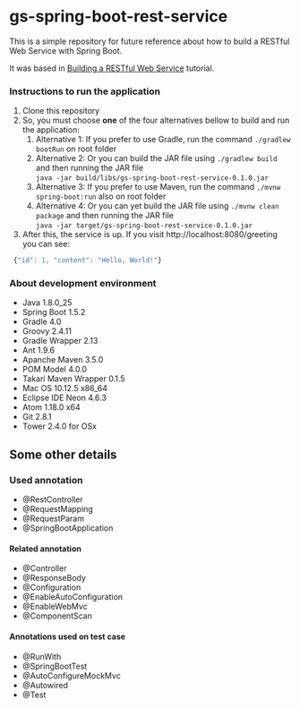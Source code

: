 # gs-spring-boot-rest-service
This is a simple repository for future reference about how to build a RESTful Web Service with Spring Boot.

It was based in [Building a RESTful Web Service](https://spring.io/guides/gs/rest-service/) tutorial.

### Instructions to run the application
1. Clone this repository
2. So, you must choose **one** of the four alternatives bellow to build and run the application:
    1. Alternative 1: If you prefer to use Gradle, run the command `./gradlew bootRun` on root folder
    2. Alternative 2: Or you can build the JAR file using `./gradlew build` and then running the JAR file<br /> `java -jar build/libs/gs-spring-boot-rest-service-0.1.0.jar`
    3. Alternative 3: If you prefer to use Maven, run the command `./mvnw spring-boot:run` also on root folder
    4. Alternative 4: Or you can yet build the JAR file using `./mvnw clean package` and then running the JAR file<br /> `java -jar target/gs-spring-boot-rest-service-0.1.0.jar`
3. After this, the service is up. If you visit http://localhost:8080/greeting you can see:
```javascript
 {"id": 1, "content": "Hello, World!"}
```

### About development environment

- Java 1.8.0_25
- Spring Boot 1.5.2
- Gradle 4.0
- Groovy 2.4.11
- Gradle Wrapper 2.13
- Ant 1.9.6
- Apanche Maven 3.5.0
- POM Model 4.0.0
- Takari Maven Wrapper 0.1.5
- Mac OS 10.12.5 x86_64
- Eclipse IDE Neon 4.6.3
- Atom 1.18.0 x64
- Git 2.8.1
- Tower 2.4.0 for OSx

## Some other details

### Used annotation
- @RestController
- @RequestMapping
- @RequestParam
- @SpringBootApplication

#### Related annotation
- @Controller
- @ResponseBody
- @Configuration
- @EnableAutoConfiguration
- @EnableWebMvc
- @ComponentScan

#### Annotations used on test case
- @RunWith
- @SpringBootTest
- @AutoConfigureMockMvc
- @Autowired
- @Test
